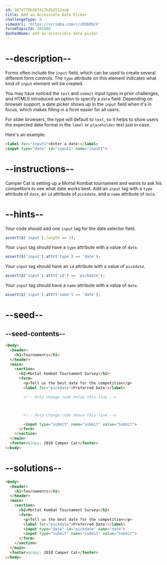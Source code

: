 ```yaml
---
id: 587d778b367417b2b2512aa8
title: Add an Accessible Date Picker
challengeType: 0
videoUrl: 'https://scrimba.com/c/cR3bRbCV'
forumTopicId: 301008
dashedName: add-an-accessible-date-picker
---
```


# --description--

Forms often include the `input` field, which can be used to create several different form controls. The `type` attribute on this element indicates what kind of `input` element will be created.

You may have noticed the `text` and `submit` input types in prior challenges, and HTML5 introduced an option to specify a `date` field. Depending on browser support, a date picker shows up in the `input` field when it's in focus, which makes filling in a form easier for all users.

For older browsers, the type will default to `text`, so it helps to show users the expected date format in the `label` or `placeholder` text just in case.

Here's an example:

```html
<label for="input1">Enter a date:</label>
<input type="date" id="input1" name="input1">
```

# --instructions--

Camper Cat is setting up a Mortal Kombat tournament and wants to ask his competitors to see what date works best. Add an `input` tag with a `type` attribute of `date`, an `id` attribute of `pickdate`, and a `name` attribute of `date`.

# --hints--

Your code should add one `input` tag for the date selector field.

```js
assert($('input').length == 2);
```

Your `input` tag should have a `type` attribute with a value of `date`.

```js
assert($('input').attr('type') == 'date');
```

Your `input` tag should have an `id` attribute with a value of `pickdate`.

```js
assert($('input').attr('id') == 'pickdate');
```

Your `input` tag should have a `name` attribute with a value of `date`.

```js
assert($('input').attr('name') == 'date');
```

# --seed--

## --seed-contents--

```html
<body>
  <header>
    <h1>Tournaments</h1>
  </header>
  <main>
    <section>
      <h2>Mortal Kombat Tournament Survey</h2>
      <form>
        <p>Tell us the best date for the competition</p>
        <label for="pickdate">Preferred Date:</label>

        <!-- Only change code below this line -->



        <!-- Only change code above this line -->

        <input type="submit" name="submit" value="Submit">
      </form>
    </section>
  </main>
  <footer>&copy; 2018 Camper Cat</footer>
</body>
```

# --solutions--

```html
<body>
  <header>
    <h1>Tournaments</h1>
  </header>
  <main>
    <section>
      <h2>Mortal Kombat Tournament Survey</h2>
      <form>
        <p>Tell us the best date for the competition</p>
        <label for="pickdate">Preferred Date:</label>
        <input type="date" id="pickdate" name="date">
        <input type="submit" name="submit" value="Submit">
      </form>
    </section>
  </main>
  <footer>&copy; 2018 Camper Cat</footer>
</body>
```
